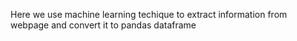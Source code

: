 
Here we use machine learning techique to extract information from webpage and convert it to pandas dataframe
